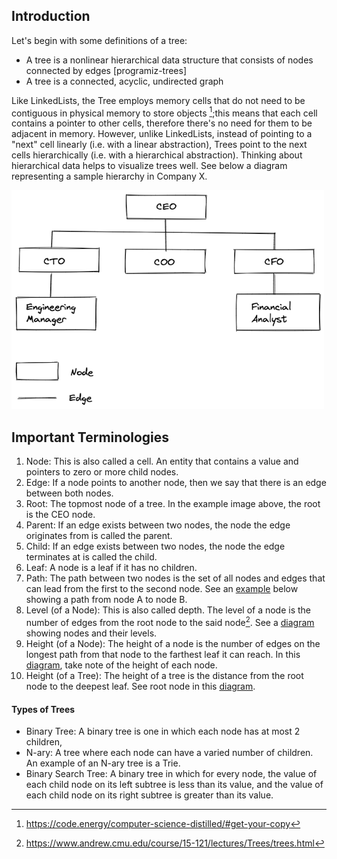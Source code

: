 ## Introduction
Let's begin with some definitions of a tree:
- A tree is a nonlinear hierarchical data structure that consists of nodes connected by edges [programiz-trees]
- A tree is a connected, acyclic, undirected graph

Like LinkedLists, the Tree employs memory cells that do not need to be contiguous in physical memory to store objects [^cs-distilled];this means that each cell contains a pointer to other cells, therefore there's no need for them to be adjacent in memory.
However, unlike LinkedLists, instead of pointing to a "next" cell linearly (i.e. with a linear abstraction), Trees point to the next cells hierarchically (i.e. with a hierarchical abstraction). Thinking about hierarchical data helps to visualize trees well. 
See below a diagram representing a sample hierarchy in Company X.

<img alt="A sample company hierarchy modeling a tree" src="../images/tree-hierarchy.png" height="350" width="500">

## Important Terminologies

1. Node: This is also called a cell. An entity that contains a value and pointers to zero or more child nodes.
2. Edge: If a node points to another node, then we say that there is an edge between both nodes.
3. Root: The topmost node of a tree. In the example image above, the root is the CEO node.
4. Parent: If an edge exists between two nodes, the node the edge originates from is called the parent.
5. Child: If an edge exists between two nodes, the node the edge terminates at is called the child.
6. Leaf: A node is a leaf if it has no children.
7. Path: The path between two nodes is the set of all nodes and edges that can lead from the first to the second node. 
See an [example](../images/tree-path.png) below showing a path from node A to node B.
8. Level (of a Node):  This is also called depth. The level of a node is the number of edges from the root node to the said node[^andrew-cmu].
See a [diagram](../images/tree-level.png) showing nodes and their levels.
9. Height (of a Node): The height of a node is the number of edges on the longest path from that node to the farthest leaf it can reach. 
In this [diagram](../images/tree-height.png), take note of the height of each node.
10. Height (of a Tree): The height of a tree is the distance from the root node to the deepest leaf. See root node in this [diagram]().

#### Types of Trees
* Binary Tree: A binary tree is one in which each node has at most 2 children,
* N-ary: A tree where each node can have a varied number of children. An example of an N-ary tree is a Trie.
* Binary Search Tree: A binary tree in which for every node, the value of each child node on its left subtree is less than its value, 
and the value of each child node on its right subtree is greater than its value.

[^programiz-trees]: https://www.programiz.com/dsa/trees
[^cs-distilled]: https://code.energy/computer-science-distilled/#get-your-copy
[^andrew-cmu]: https://www.andrew.cmu.edu/course/15-121/lectures/Trees/trees.html